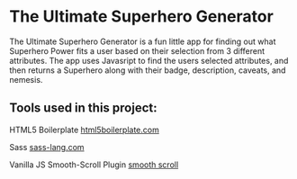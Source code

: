 # The Ultimate Superhero Generator

The Ultimate Superhero Generator is a fun little app for finding out what Superhero Power fits a user based on their selection from 3 different attributes.
The app uses Javasript to find the users selected attributes, and then returns a Superhero along with their badge, description, caveats, and nemesis.

## Tools used in this project:

HTML5 Boilerplate
	[html5boilerplate.com](http://html5boilerplate.com/)

Sass
	[sass-lang.com](http://sass-lang.com/)

Vanilla JS Smooth-Scroll Plugin
	[smooth scroll](https://github.com/cferdinandi/smooth-scroll)

